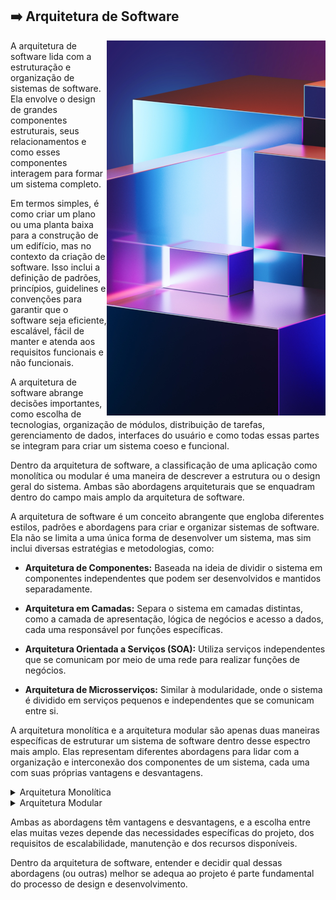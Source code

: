 ## :arrow_right: Arquitetura de Software

<img align="right" height="600px" src="https://github.com/2uj1m28ohz/Database/blob/main/Development/SoftwareArchitecture.png"/>

A arquitetura de software lida com a estruturação e organização de sistemas de software. Ela envolve o design de grandes componentes estruturais, seus relacionamentos e como esses componentes interagem para formar um sistema completo.

Em termos simples, é como criar um plano ou uma planta baixa para a construção de um edifício, mas no contexto da criação de software. Isso inclui a definição de padrões, princípios, guidelines e convenções para garantir que o software seja eficiente, escalável, fácil de manter e atenda aos requisitos funcionais e não funcionais.

A arquitetura de software abrange decisões importantes, como escolha de tecnologias, organização de módulos, distribuição de tarefas, gerenciamento de dados, interfaces do usuário e como todas essas partes se integram para criar um sistema coeso e funcional.

Dentro da arquitetura de software, a classificação de uma aplicação como monolítica ou modular é uma maneira de descrever a estrutura ou o design geral do sistema. Ambas são abordagens arquiteturais que se enquadram dentro do campo mais amplo da arquitetura de software.

A arquitetura de software é um conceito abrangente que engloba diferentes estilos, padrões e abordagens para criar e organizar sistemas de software. Ela não se limita a uma única forma de desenvolver um sistema, mas sim inclui diversas estratégias e metodologias, como:

- **Arquitetura de Componentes:** Baseada na ideia de dividir o sistema em componentes independentes que podem ser desenvolvidos e mantidos separadamente.

- **Arquitetura em Camadas:** Separa o sistema em camadas distintas, como a camada de apresentação, lógica de negócios e acesso a dados, cada uma responsável por funções específicas.

- **Arquitetura Orientada a Serviços (SOA):** Utiliza serviços independentes que se comunicam por meio de uma rede para realizar funções de negócios.

- **Arquitetura de Microsserviços:** Similar à modularidade, onde o sistema é dividido em serviços pequenos e independentes que se comunicam entre si.

A arquitetura monolítica e a arquitetura modular são apenas duas maneiras específicas de estruturar um sistema de software dentro desse espectro mais amplo. Elas representam diferentes abordagens para lidar com a organização e interconexão dos componentes de um sistema, cada uma com suas próprias vantagens e desvantagens.

<details>
<summary>Arquitetura Monolítica</summary>

A arquitetura monolítica é um estilo de design de software onde todas as partes de uma aplicação estão interligadas e combinadas em um único programa. Aqui estão algumas características e vantagens dessa abordagem:

- Características da Arquitetura Monolítica:

    - Estrutura Única: Todo o código é desenvolvido, implantado e gerenciado como uma única unidade.

    - Integração Direta: Os componentes estão intimamente integrados, muitas vezes compartilhando o mesmo código-base, bibliotecas e recursos.

    - Implantação Simples: Por ser uma única unidade, a implantação da aplicação monolítica é mais simples e requer menos configuração.

    - Compartilhamento de Recursos: Componentes podem compartilhar recursos e memória diretamente, facilitando a comunicação entre eles.

- Vantagens da Arquitetura Monolítica:

    - Simplicidade de Desenvolvimento: Geralmente, é mais simples e rápido desenvolver uma aplicação monolítica, já que todos os componentes estão no mesmo código-base.

    - Facilidade de Implantação: A implantação é mais simples, já que toda a aplicação é empacotada e implantada de uma só vez.

    - Facilidade Inicial de Escalabilidade: Em estágios iniciais, quando a carga do sistema é baixa, é mais fácil escalar uma aplicação monolítica, pois normalmente requer menos configuração.

    - Menor Overhead de Comunicação: Como os componentes estão diretamente integrados, há menos overhead de comunicação entre eles em comparação com sistemas distribuídos.

No entanto, é importante notar que enquanto a arquitetura monolítica tem suas vantagens, também possui desafios significativos, especialmente quando a aplicação cresce e as demandas de escalabilidade e manutenção aumentam. Esses desafios levaram ao surgimento de outras abordagens, como arquiteturas baseadas em microsserviços e arquiteturas modulares, que visam resolver algumas das limitações das arquiteturas monolíticas em sistemas maiores e mais complexos.

</details>

<details>
<summary>Arquitetura Modular</summary>

A arquitetura modular é um estilo de design de software onde um sistema é dividido em módulos independentes, cada um responsável por funcionalidades específicas.

- Características da Arquitetura Modular:

    - Divisão em Módulos: O sistema é dividido em partes independentes, onde cada módulo possui uma função clara e bem definida.

    - Baixo Acoplamento: Os módulos são interconectados, mas têm dependências mínimas entre si, o que reduz o impacto das mudanças em um módulo sobre os outros.

    - Independência de Desenvolvimento: Cada módulo pode ser desenvolvido, testado e mantido separadamente, o que facilita a colaboração entre equipes e a reutilização de código.

    - Facilidade de Escalabilidade: A adição de novos recursos ou a expansão do sistema pode ser feita através da introdução de novos módulos, sem afetar diretamente o restante do sistema.

- Vantagens da Arquitetura Modular:
    
    - Manutenção Simplificada: É mais fácil manter e atualizar um sistema modular, já que as mudanças podem ser feitas em módulos específicos sem afetar o sistema inteiro.
    
    - Reutilização de Componentes: Os módulos podem ser reutilizados em diferentes partes do sistema ou em projetos diferentes, economizando tempo e esforço de desenvolvimento.
    
    - Escalabilidade Melhorada: A arquitetura modular facilita a escalabilidade, pois novos módulos podem ser adicionados para lidar com aumento de demanda ou novas funcionalidades.
    
    - Testabilidade Aprimorada: Como os módulos são independentes, é mais fácil testar cada parte separadamente, o que melhora a qualidade do software.

Embora a arquitetura modular ofereça várias vantagens, também requer um planejamento cuidadoso e uma abordagem rigorosa na definição de interfaces entre os módulos para garantir a comunicação adequada entre eles. Além disso, a gestão de dependências entre os módulos é essencial para garantir um sistema coeso e funcional.

</details>

Ambas as abordagens têm vantagens e desvantagens, e a escolha entre elas muitas vezes depende das necessidades específicas do projeto, dos requisitos de escalabilidade, manutenção e dos recursos disponíveis.

Dentro da arquitetura de software, entender e decidir qual dessas abordagens (ou outras) melhor se adequa ao projeto é parte fundamental do processo de design e desenvolvimento.
